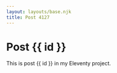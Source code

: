 ```yaml
---
layout: layouts/base.njk
title: Post 4127
---
```


# Post {{ id }}

This is post {{ id }} in my Eleventy project.
